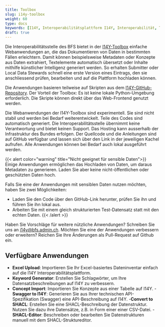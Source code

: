 ```yaml
---
title: Toolbox
slug: i14y-toolbox
weight: 60
type: docs
keywords: [I14Y, Interoperabilitätsplattform I14Y, Interoperabilität, Toolbox, Hilfsprogramme, Miniapplikationen, Excel Upload, Keyword Generator, Concept Import, Swagger, SHACL, Schweiz]
draft: true
---
```


Die Interoperabilitätsstelle des BFS bietet in der [I14Y-Toolbox](https://toolbox.i14y.admin.ch) einfache Webanwendungen an, die das Dokumentieren von Daten in bestimmten Fällen erleichtern. Damit können beispielsweise Metadaten oder Konzepte aus Daten extrahiert, Textelemente automatisch übersetzt oder Inhalte mithilfe künstlicher Intelligenz generiert werden. So erhalten Submitter oder Local Data Stewards schnell eine erste Version eines Eintrags, den sie anschliessend prüfen, bearbeiten und auf die Plattform hochladen können.

Die Anwendungen basieren teilweise auf Skripten aus dem [I14Y-GitHub-Repository](https://github.com/i14y-ch). Der Vorteil der Toolbox: Es ist keine lokale Python-Umgebung erforderlich. Die  Skripte können direkt über das Web-Frontend genutzt werden.

Die Webanwendungen der I14Y-Toolbox sind experimentell. Sie sind nicht stabil und werden bei Bedarf weiterentwickelt. Teile des Codes sind automatisch generiert. Die Interoperabilitätsstelle übernimmt keine Verantwortung und bietet keinen Support. Das Hosting kann ausserhalb der Infrastruktur des Bundes erfolgen. Der Quellcode und die Anleitungen sind auf GitHub verfügbar und lassen sich über den Link in der jeweiligen Kachel aufrufen. Alle Anwendungen können bei Bedarf auch lokal ausgeführt werden.


{{< alert color="warning" title="Nicht geeignet für sensible Daten">}}
Einige Anwendungen ermöglichen das Hochladen von Daten, um daraus Metadaten zu generieren. Laden Sie aber keine nicht-öffentlichen oder geschützten Daten hoch.

Falls Sie eine der Anwendungen mit sensiblen Daten nutzen möchten, haben Sie zwei Möglichkeiten:
- Laden Sie den Code über den GitHub-Link herunter, prüfen Sie ihn und führen Sie ihn lokal aus.
- Arbeiten Sie mit einem gleich strukturierten Test-Datensatz statt mit den echten Daten.
{{< /alert >}}

Haben Sie Vorschläge für weitere nützliche Anwendungen? Schreiben Sie uns an [i14y@bfs.admin.ch](mailto:i14y@bfs.admin.ch). Möchten Sie eine der Anwendungen verbessern oder erweitern? Reichen Sie Ihre Änderungen als Pull-Request auf Github ein.

## Verfügbare Anwendungen

- **Excel Upload**: Importieren Sie Ihr Excel-basiertes Dateninventar einfach auf die I14Y Interoperabilitätsplattform.
- **Keyword Generator**: Erstellen Sie Schlagwörter, um Ihre Datensatzbeschreibungen auf I14Y zu verbessern.
- **Concept Import**: Importieren Sie Konzepte aus einer Tabelle auf I14Y.
-**Swagger to I14Y**: Generieren Sie aus Ihrer technischen API-Spezifikation (Swagger) eine API-Beschreibung auf I14Y.
-**Convert to SHACL**: Erstellen Sie eine SHACL-Beschreibung der Datenstruktur. Nutzen Sie dazu ihre Datensätze, z.B. in Form einer einer CSV-Datei.
-**SHACL-Editor**: Beschreiben oder bearbeiten Sie Datenstrukturen manuell mit dem SHACL-Struktureditor.
